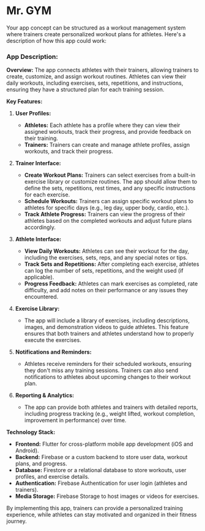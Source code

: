 # Mr. GYM
Your app concept can be structured as a workout management system where trainers create personalized workout plans for athletes. Here's a description of how this app could work:

### App Description:

**Overview:**
The app connects athletes with their trainers, allowing trainers to create, customize, and assign workout routines. Athletes can view their daily workouts, including exercises, sets, repetitions, and instructions, ensuring they have a structured plan for each training session.

**Key Features:**

1. **User Profiles:**
   - **Athletes:** Each athlete has a profile where they can view their assigned workouts, track their progress, and provide feedback on their training.
   - **Trainers:** Trainers can create and manage athlete profiles, assign workouts, and track their progress.

2. **Trainer Interface:**
   - **Create Workout Plans:** Trainers can select exercises from a built-in exercise library or customize routines. The app should allow them to define the sets, repetitions, rest times, and any specific instructions for each exercise.
   - **Schedule Workouts:** Trainers can assign specific workout plans to athletes for specific days (e.g., leg day, upper body, cardio, etc.).
   - **Track Athlete Progress:** Trainers can view the progress of their athletes based on the completed workouts and adjust future plans accordingly.

3. **Athlete Interface:**
   - **View Daily Workouts:** Athletes can see their workout for the day, including the exercises, sets, reps, and any special notes or tips.
   - **Track Sets and Repetitions:** After completing each exercise, athletes can log the number of sets, repetitions, and the weight used (if applicable).
   - **Progress Feedback:** Athletes can mark exercises as completed, rate difficulty, and add notes on their performance or any issues they encountered.

4. **Exercise Library:**
   - The app will include a library of exercises, including descriptions, images, and demonstration videos to guide athletes. This feature ensures that both trainers and athletes understand how to properly execute the exercises.
   
5. **Notifications and Reminders:**
   - Athletes receive reminders for their scheduled workouts, ensuring they don't miss any training sessions. Trainers can also send notifications to athletes about upcoming changes to their workout plan.

6. **Reporting & Analytics:**
   - The app can provide both athletes and trainers with detailed reports, including progress tracking (e.g., weight lifted, workout completion, improvement in performance) over time.

**Technology Stack:**
- **Frontend:** Flutter for cross-platform mobile app development (iOS and Android).
- **Backend:** Firebase or a custom backend to store user data, workout plans, and progress.
- **Database:** Firestore or a relational database to store workouts, user profiles, and exercise details.
- **Authentication:** Firebase Authentication for user login (athletes and trainers).
- **Media Storage:** Firebase Storage to host images or videos for exercises.

By implementing this app, trainers can provide a personalized training experience, while athletes can stay motivated and organized in their fitness journey.
